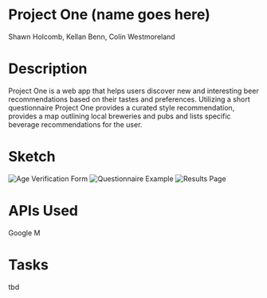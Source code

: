 # Project One (name goes here)
Shawn Holcomb, Kellan Benn, Colin Westmoreland

# Description
Project One is a web app that helps users discover new and interesting beer recommendations based on their tastes and preferences.  Utilizing a short questionnaire Project One provides a curated style recommendation, provides a map outlining local breweries and pubs and lists specific beverage recommendations for the user. 

# Sketch
![Age Verification Form](https://imgur.com/Dn3e351)
![Questionnaire Example](https://imgur.com/GudqeT9)
![Results Page](https://imgur.com/EmP04xO)

# APIs Used
Google M

# Tasks
tbd
